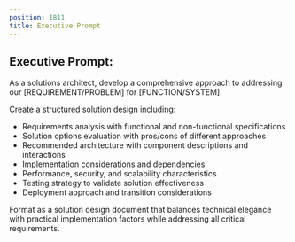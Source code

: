 ```yaml
---
position: 1811
title: Executive Prompt
---
```


## Executive Prompt:

As a solutions architect, develop a comprehensive approach to addressing our [REQUIREMENT/PROBLEM] for [FUNCTION/SYSTEM].





Create a structured solution design including:

- Requirements analysis with functional and non-functional specifications
- Solution options evaluation with pros/cons of different approaches
- Recommended architecture with component descriptions and interactions
- Implementation considerations and dependencies
- Performance, security, and scalability characteristics
- Testing strategy to validate solution effectiveness
- Deployment approach and transition considerations




Format as a solution design document that balances technical elegance with practical implementation factors while addressing all critical requirements.